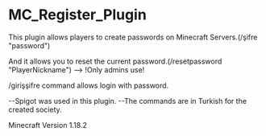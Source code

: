 # MC_Register_Plugin
This plugin allows players to create passwords on Minecraft Servers.(/şifre "password")

And it allows you to reset the current password.(/resetpassword "PlayerNickname") --> !Only admins use!

/girişşifre command allows login with password.


--Spigot was used in this plugin.
--The commands are in Turkish for the created society.

Minecraft Version 1.18.2
